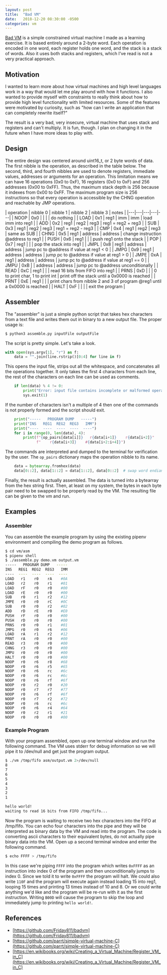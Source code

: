 ```yaml
---
layout: post
title:  "Bad VM"
date:   2018-12-20 08:30:00 -0500
categories: vm
---
```


[Bad VM](https://github.com/Friday811/badvm) is a simple constrained virtual machine I made as a learning exercise. 
It is based entirely around a 2-byte word. Each operation is encoded in one 
word, each register holds one word, and the stack is a stack of words. Also it
uses both stacks and registers, which I've read is not a very practical 
approach. 

## Motivation

I wanted to learn more about how virtual machines and high level languages work
in a way that would let me play around with how it functions. I also wanted to 
provide myself with constraints to really think about how to provide high level
functionality with limited resources. Some of the features were motivated by 
curiosity, such as "how can I write an application that can completely rewrite
itself?"

The result is a very bad, very insecure, virtual machine that uses stack and 
registers and can't multiply. It is fun, though. I plan on changing it in the 
future when I have more ideas to play with.

## Design

The entire design was centered around uint16_t, or 2 byte words of data. The
first nibble is the operation, as described in the table below. The second, 
third, and fourth nibbles are used to denote registers, immediate values, 
addresses or arguments for an operation. This limitation means we can have 16 
operations (0x0 to 0xF), 16 registers (0x0 to 0xF) and 256 addresses (0x00 to 
0xFF). Thus, the maximum stack depth is 256 because it indexes from 0x00 to 
0xFF. The maximum program size is 256 instructions so that every operation is 
accessible by the CHNG operation and reachable by JMP operations.

| operation | nibble 0 | nibble 1 | nibble 2 | nibble 3 | notes |
|---|---|---|---|---|
| NOOP | 0x0 |  |  |  | do nothing | 
| LOAD | 0x1 | reg1 | imm | imm | load imm into reg1 |
| ADD  | 0x2 | reg1 | reg2 | reg3 | reg1 = reg2 + reg3 |
| SUB  | 0x3 | reg1 | reg2 | reg3 | reg1 = reg2 - reg3 |
| CMP  | 0x4 | reg1 | reg2 | reg3 | same as SUB |
| CHNG | 0x5 | reg1 | address | address | change instruction @address to reg1 |
| PUSH | 0x6 | reg1 | | | push reg1 onto the stack |
| POP  | 0x7 | reg1 | | | pop the stack into reg1 |
| JMPL | 0x8 | reg1 | address | address | jump pc to @address if value at reg1 < 0 |
| JMPG | 0x9 | reg1 | address | address | jump pc to @address if value at reg1 > 0 |
| JMPE | 0xA | reg1 | address | address | jump pc to @address if value at reg1 == 0 |
| JMPU | 0xB |  | address | address | jump pc to @address unconditionally |
| READ | 0xC | reg1 | | | read 16 bits from FIFO into reg1 |
| PRNS | 0xD | | | 0 to print char, 1 to print int | print off the stack until a 0x0000 is reached |
| PRNT | 0xE | reg1 | | | print chars from nibble 2 and 3 of program @reg1 until a 0x0000 is reached |
| HALT | 0xF |  |  |  | exit the program |


## Assembler

The "assembler" is just a simple python script that takes hex characters from a 
text file and writes them out in binary to a new output file. The proper usage 
is:
```sh
$ python3 assemble.py inputFile outputFile
```

The script is pretty simple. Let's take a look.

```python
with open(sys.argv[1], "r") as f:
    data = "".join(line.rstrip()[0:4] for line in f)
```

This opens the input file, strips out all the whitespace, and concatenates all 
the operations together. It only takes the first 4 characters from each line, 
the rest of the characters on each line can be used as comments.

```python
    if len(data) % 4 != 0:
        print("Error: input file contains incomplete or malformed operations")
        sys.exit(1)
```

If the number of characters isn't a multiple of 4 then one of the commands is 
not properly formed and the script should exit.

```python
    print("-----   PROGRAM DUMP   -----")
    print("INS   REG1  REG2  REG3   IMM")
    print("----  ----  ----  ----  ----")
    for i in range(0, len(data), 4):
        print(f"{op_pairs[data[i]]}   r{data[i+1]}    r{data[i+2]}"
              f"    r{data[i+3]}    #{data[i+2:i+4]}")
```

The commands are interpreted and dumped to the terminal for verification by the 
user. The `op_pairs` dictionary maps the operation nibble to its name.

```python
    data = bytearray.fromhex(data)
    data[0::2], data[1::2] = data[1::2], data[0::2]  # swap word endianness
```

Finally, the result is actually assembled. The data is turned into a bytearray
from the hex string first. Then, at least on my system, the bytes in each byte 
pair need to be swapped to be properly read by the VM. The resulting file can be
given to the vm and run.

## Examples

### Assembler

You can assemble the example program by using the existing pipenv environment
and compiling the demo program as follows.

```sh
$ cd vm/asm
$ pipenv shell
$ ./assemble.py demo.vm output.vm
-----   PROGRAM DUMP   -----
INS   REG1  REG2  REG3   IMM
----  ----  ----  ----  ----
LOAD   r1    r0    rA    #0A
LOAD   r2    r0    r1    #01
LOAD   rF    r0    r0    #00
LOAD   rE    r0    r0    #00
SUB    r0    r1    r2    #12
JMPE   r0    r0    rC    #0C
SUB    r0    r0    r2    #02
ADD    rD    rE    r0    #E0
PUSH   rF    r0    r0    #00
PUSH   rD    r0    r0    #00
PRNS   r0    r0    r1    #01
JMPG   r0    r0    r6    #06
LOAD   rA    r1    r2    #12
PRNT   rA    r0    r0    #00
READ   r3    r0    r0    #00
CHNG   r3    r0    r0    #00
JMPU   r0    r0    r0    #00
HALT   r0    r0    r0    #00
NOOP   r0    r6    r8    #68
NOOP   r0    r6    r5    #65
NOOP   r0    r6    rc    #6c
NOOP   r0    r6    rc    #6c
NOOP   r0    r6    rf    #6f
NOOP   r0    r2    r0    #20
NOOP   r0    r7    r7    #77
NOOP   r0    r6    rf    #6f
NOOP   r0    r7    r2    #72
NOOP   r0    r6    rc    #6c
NOOP   r0    r6    r4    #64
NOOP   r0    r2    r1    #21
NOOP   r0    r0    r0    #00
```

### Example Program

With your program assembled, open up one terminal window and run the following 
command. The VM uses stderr for debug information so we will pipe it to 
/dev/null and get just the program output.
```sh
$ ./vm /tmp/fifo asm/output.vm 2>/dev/null
8
7
6
5
4
3
2
1

hello world!
waiting to read 16 bits from FIFO /tmp/fifo...
```
Now the program is waiting to receive two hex characters into the FIFO at 
/tmp/fifo. You can echo four characters into the pipe and they will be 
interpreted as binary data by the VM and read into the program. The code is 
converting ascii characters to their equivalent bytes, do not actually pipe 
binary data into the VM. 
Open up a second terminal window and enter the following command.
```sh
$ echo FFFF > /tmp/fifo
```

In this case we're piping `FFFF` into the program
which writes `0xFFFF` as an instruction into index 0 of the program and then
unconditionally jumps to index 0. Since we told it to write `0xFFFF` the program
will halt. 
We could also write `110F` and the program will execute again instead
loading 15 into reg1, looping 15 times and printing 13 times instead of 10 and 8.
Or we could write anything we'd like and the program will be re-run with it as 
the first instruction. Writing `B00D` will cause the program to skip the loop 
and immediately jump to printing `hello world!`.


## References
* [https://github.com/Friday811/badvm](https://github.com/Friday811/badvm)
* [https://github.com/parrt/simple-virtual-machine-C](https://github.com/parrt/simple-virtual-machine-C)
* [https://en.wikibooks.org/wiki/Creating_a_Virtual_Machine/Register_VM_in_C](https://en.wikibooks.org/wiki/Creating_a_Virtual_Machine/Register_VM_in_C)
